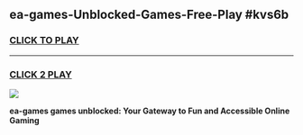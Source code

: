 
## ea-games-Unblocked-Games-Free-Play #kvs6b
<h3>
<a href="https://us.freeplayer.one?title=ea-games&ref=9M">CLICK TO PLAY</a></h3>
<hr>

<h3>
<a href="https://us.freeplayer.one?title=ea-games&ref=9M">CLICK 2 PLAY</a>
  
</h3>

<a href="https://us.freeplayer.one?title=ea-games&ref=9M"><img src="https://clearcache.store/games.png"></a>


**ea-games games unblocked: Your Gateway to Fun and Accessible Online Gaming**

